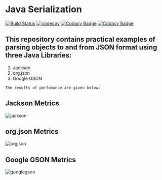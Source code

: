 # Java Serialization
[![Build Status](https://travis-ci.org/MasterOfTheU/java-serialization.svg?branch=master)](https://travis-ci.org/MasterOfTheU/java-serialization)
[![codecov](https://codecov.io/gh/MasterOfTheU/java-serialization/branch/master/graph/badge.svg)](https://codecov.io/gh/MasterOfTheU/java-serialization)
[![Codacy Badge](https://api.codacy.com/project/badge/Grade/66290c80c082419c9fff03ed37c7beb9)](https://www.codacy.com/app/MasterOfTheU/java-serialization?utm_source=github.com&amp;utm_medium=referral&amp;utm_content=MasterOfTheU/java-serialization&amp;utm_campaign=Badge_Grade)
[![Codacy Badge](https://api.codacy.com/project/badge/Coverage/66290c80c082419c9fff03ed37c7beb9)](https://www.codacy.com/app/MasterOfTheU/java-serialization?utm_source=github.com&utm_medium=referral&utm_content=MasterOfTheU/java-serialization&utm_campaign=Badge_Coverage)

## This repository contains practical examples of parsing objects to and from JSON format using three Java Libraries:
<p>
    <ol>
        <li>Jackson</li>
        <li>org.json</li>
        <li>Google GSON</li>
    </ol>
</p>
  
    The results of perfomance are given below:
    
## **Jackson Metrics**
![jackson](https://user-images.githubusercontent.com/15348166/31863843-101bc1f2-b75c-11e7-8403-f263d6dbd4b7.PNG)
## **org.json Metrics**
![orgjson](https://user-images.githubusercontent.com/15348166/31863862-655b507e-b75c-11e7-9421-2361ee33844c.PNG)
## **Google GSON Metrics**
![googlegson](https://user-images.githubusercontent.com/15348166/31863867-7791127e-b75c-11e7-8d57-8db1c9603468.PNG)
